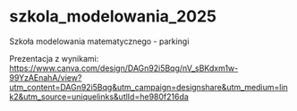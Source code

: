 # szkola_modelowania_2025
Szkoła modelowania matematycznego - parkingi
 
Prezentacja z wynikami: https://www.canva.com/design/DAGn92i5Bqg/nV_sBKdxm1w-99YzAEnahA/view?utm_content=DAGn92i5Bqg&utm_campaign=designshare&utm_medium=link2&utm_source=uniquelinks&utlId=he980f216da

